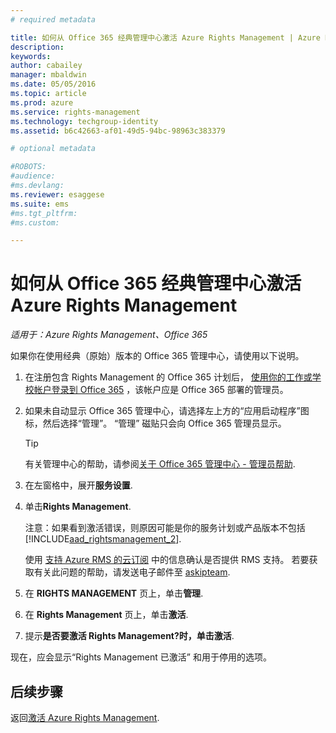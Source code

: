 ```yaml
---
# required metadata

title: 如何从 Office 365 经典管理中心激活 Azure Rights Management | Azure RMS
description:
keywords:
author: cabailey
manager: mbaldwin
ms.date: 05/05/2016
ms.topic: article
ms.prod: azure
ms.service: rights-management
ms.technology: techgroup-identity
ms.assetid: b6c42663-af01-49d5-94bc-98963c383379

# optional metadata

#ROBOTS:
#audience:
#ms.devlang:
ms.reviewer: esaggese
ms.suite: ems
#ms.tgt_pltfrm:
#ms.custom:

---
```


# 如何从 Office 365 经典管理中心激活 Azure Rights Management

*适用于：Azure Rights Management、Office 365*


如果你在使用经典（原始）版本的 Office 365 管理中心，请使用以下说明。

1. 在注册包含 Rights Management 的 Office 365 计划后， [使用你的工作或学校帐户登录到 Office 365](https://portal.office.com/) ，该帐户应是 Office 365 部署的管理员。

2. 如果未自动显示 Office 365 管理中心，请选择左上方的“应用启动程序”图标，然后选择“管理”。 “管理”  磁贴只会向 Office 365 管理员显示。

    > [!TIP]
    > 有关管理中心的帮助，请参阅[关于 Office 365 管理中心 - 管理员帮助](https://support.office.com/article/About-the-Office-365-admin-center-Admin-Help-58537702-d421-4d02-8141-e128e3703547).

3. 在左窗格中，展开**服务设置**.

4.  单击**Rights Management**.

    注意：如果看到激活错误，则原因可能是你的服务计划或产品版本不包括 [!INCLUDE[aad_rightsmanagement_2](../includes/aad_rightsmanagement_2_md.md)].

    使用 [支持 Azure RMS 的云订阅](../get-started/requirements-subscriptions.md) 中的信息确认是否提供 RMS 支持。 若要获取有关此问题的帮助，请发送电子邮件至 [askipteam](mailto:askipteam?subject=I%20cannot%20activate%20RMS).


5. 在 **RIGHTS MANAGEMENT** 页上，单击**管理**.

6. 在 **Rights Management** 页上，单击**激活**.

7. 提示**是否要激活 Rights Management?**时，单击**激活**.

现在，应会显示“Rights Management 已激活”  和用于停用的选项。

## 后续步骤
返回[激活 Azure Rights Management](activate-service.md).

<!--HONumber=May16_HO1-->



